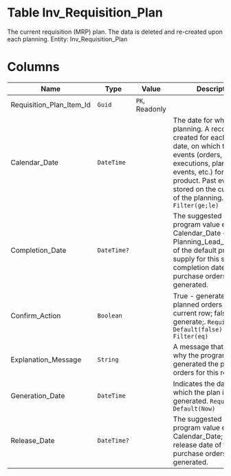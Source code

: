 # Table Inv_Requisition_Plan

The current requisition (MRP) plan. The data is deleted and re-created upon each planning. Entity: Inv_Requisition_Plan

# Columns

| Name | Type | Value | Description |
| - | - | - | --- |
|Requisition_Plan_Item_Id|`Guid`|`PK`, Readonly||
|Calendar_Date|`DateTime`||The date for which we are planning. A record is created for each calendar date, on which there are events (orders, executions, planned events, etc.) for the product. Past events are stored on the current date of the planning. `Required` `Filter(ge;le)` |
|Completion_Date|`DateTime?`||The suggested by the program value equals Calendar_Date + Planning_Lead_Time_Days of the default product supply for this store; the completion date of the purchase orders to be generated. |
|Confirm_Action|`Boolean`||True - generate firm planned orders for the current row; false- do not generate;. `Required` `Default(false)` `Filter(eq)` |
|Explanation_Message|`String`||A message that explains why the program has generated the planned orders for this row. |
|Generation_Date|`DateTime`||Indicates the date on which the plan is generated. `Required` `Default(Now)` |
|Release_Date|`DateTime?`||The suggested by the program value equals Calendar_Date; the release date of the purchase orders to be generated. |
